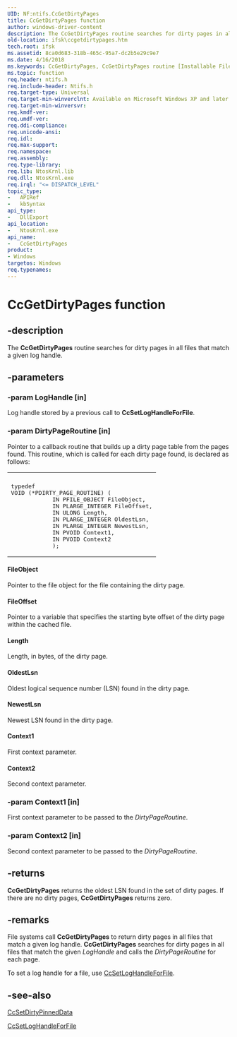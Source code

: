 ```yaml
---
UID: NF:ntifs.CcGetDirtyPages
title: CcGetDirtyPages function
author: windows-driver-content
description: The CcGetDirtyPages routine searches for dirty pages in all files that match a given log handle.
old-location: ifsk\ccgetdirtypages.htm
tech.root: ifsk
ms.assetid: 8ca0d683-318b-465c-95a7-dc2b5e29c9e7
ms.date: 4/16/2018
ms.keywords: CcGetDirtyPages, CcGetDirtyPages routine [Installable File System Drivers], ccref_cbefaf71-3c21-445f-ac63-d96bbb47ec16.xml, ifsk.ccgetdirtypages, ntifs/CcGetDirtyPages
ms.topic: function
req.header: ntifs.h
req.include-header: Ntifs.h
req.target-type: Universal
req.target-min-winverclnt: Available on Microsoft Windows XP and later.
req.target-min-winversvr: 
req.kmdf-ver: 
req.umdf-ver: 
req.ddi-compliance: 
req.unicode-ansi: 
req.idl: 
req.max-support: 
req.namespace: 
req.assembly: 
req.type-library: 
req.lib: NtosKrnl.lib
req.dll: NtosKrnl.exe
req.irql: "<= DISPATCH_LEVEL"
topic_type:
-	APIRef
-	kbSyntax
api_type:
-	DllExport
api_location:
-	NtosKrnl.exe
api_name:
-	CcGetDirtyPages
product:
- Windows
targetos: Windows
req.typenames: 
---
```


# CcGetDirtyPages function


## -description


The <b>CcGetDirtyPages</b> routine searches for dirty pages in all files that match a given log handle. 


## -parameters




### -param LogHandle [in]

Log handle stored by a previous call to <b>CcSetLogHandleForFile</b>. 


### -param DirtyPageRoutine [in]

Pointer to a callback routine that builds up a dirty page table from the pages found. This routine, which is called for each dirty page found, is declared as follows: 

<div class="code"><span codelanguage=""><table>
<tr>
<th></th>
</tr>
<tr>
<td>
<pre>typedef
VOID (*PDIRTY_PAGE_ROUTINE) (
            IN PFILE_OBJECT FileObject,
            IN PLARGE_INTEGER FileOffset,
            IN ULONG Length,
            IN PLARGE_INTEGER OldestLsn,
            IN PLARGE_INTEGER NewestLsn,
            IN PVOID Context1,
            IN PVOID Context2
            );</pre>
</td>
</tr>
</table></span></div>




#### FileObject

Pointer to the file object for the file containing the dirty page. 



#### FileOffset

Pointer to a variable that specifies the starting byte offset of the dirty page within the cached file. 



#### Length

Length, in bytes, of the dirty page. 



#### OldestLsn

Oldest logical sequence number (LSN) found in the dirty page. 



#### NewestLsn

Newest LSN found in the dirty page. 



#### Context1

First context parameter. 



#### Context2

Second context parameter. 


### -param Context1 [in]

First context parameter to be passed to the <i>DirtyPageRoutine</i>. 


### -param Context2 [in]

Second context parameter to be passed to the <i>DirtyPageRoutine</i>. 


## -returns



<b>CcGetDirtyPages</b> returns the oldest LSN found in the set of dirty pages. If there are no dirty pages, <b>CcGetDirtyPages</b> returns zero. 




## -remarks



File systems call <b>CcGetDirtyPages</b> to return dirty pages in all files that match a given log handle. <b>CcGetDirtyPages</b> searches for dirty pages in all files that match the given <i>LogHandle</i> and calls the <i>DirtyPageRoutine</i> for each page. 

To set a log handle for a file, use <a href="https://msdn.microsoft.com/library/windows/hardware/ff539217">CcSetLogHandleForFile</a>. 




## -see-also




<a href="https://msdn.microsoft.com/library/windows/hardware/ff539211">CcSetDirtyPinnedData</a>



<a href="https://msdn.microsoft.com/library/windows/hardware/ff539217">CcSetLogHandleForFile</a>
 

 

